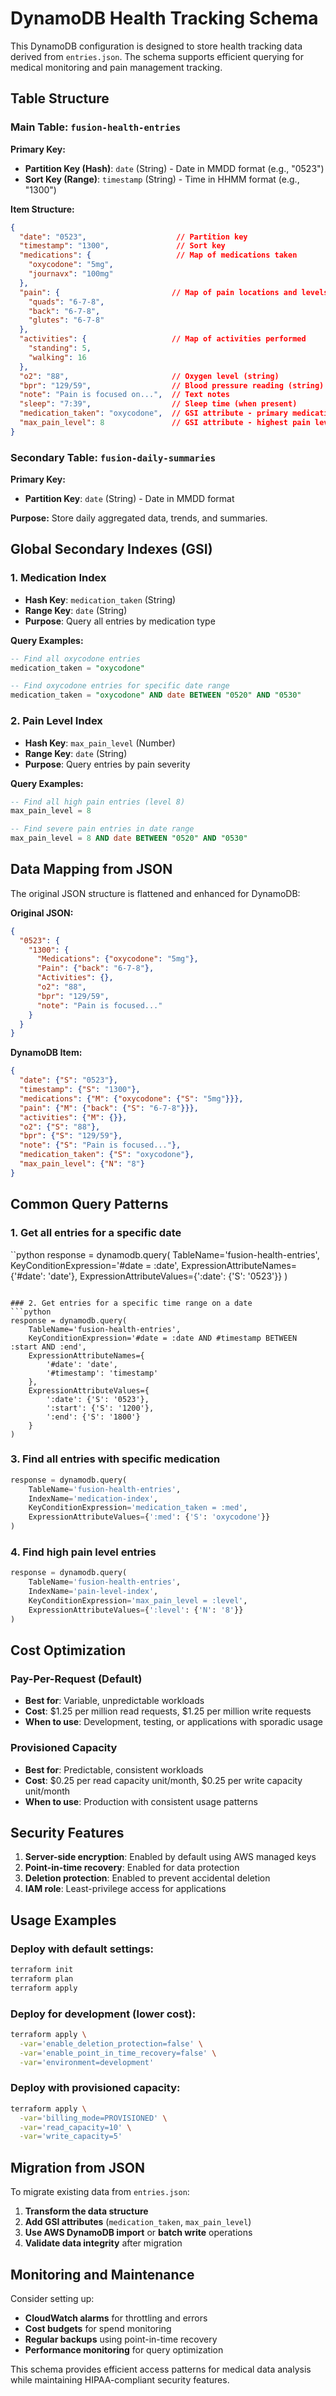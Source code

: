 # DynamoDB Health Tracking Schema

This DynamoDB configuration is designed to store health tracking data derived from `entries.json`. The schema supports efficient querying for medical monitoring and pain management tracking.

## Table Structure

### Main Table: `fusion-health-entries`

**Primary Key:**
- **Partition Key (Hash)**: `date` (String) - Date in MMDD format (e.g., "0523")
- **Sort Key (Range)**: `timestamp` (String) - Time in HHMM format (e.g., "1300")

**Item Structure:**
```json
{
  "date": "0523",                    // Partition key
  "timestamp": "1300",               // Sort key
  "medications": {                   // Map of medications taken
    "oxycodone": "5mg",
    "journavx": "100mg"
  },
  "pain": {                         // Map of pain locations and levels
    "quads": "6-7-8",
    "back": "6-7-8",
    "glutes": "6-7-8"
  },
  "activities": {                   // Map of activities performed
    "standing": 5,
    "walking": 16
  },
  "o2": "88",                       // Oxygen level (string)
  "bpr": "129/59",                  // Blood pressure reading (string)
  "note": "Pain is focused on...",  // Text notes
  "sleep": "7:39",                  // Sleep time (when present)
  "medication_taken": "oxycodone",  // GSI attribute - primary medication
  "max_pain_level": 8               // GSI attribute - highest pain level
}
```

### Secondary Table: `fusion-daily-summaries`

**Primary Key:**
- **Partition Key**: `date` (String) - Date in MMDD format

**Purpose:** Store daily aggregated data, trends, and summaries.

## Global Secondary Indexes (GSI)

### 1. Medication Index
- **Hash Key**: `medication_taken` (String)
- **Range Key**: `date` (String)  
- **Purpose**: Query all entries by medication type

**Query Examples:**
```sql
-- Find all oxycodone entries
medication_taken = "oxycodone"

-- Find oxycodone entries for specific date range
medication_taken = "oxycodone" AND date BETWEEN "0520" AND "0530"
```

### 2. Pain Level Index
- **Hash Key**: `max_pain_level` (Number)
- **Range Key**: `date` (String)
- **Purpose**: Query entries by pain severity

**Query Examples:**
```sql
-- Find all high pain entries (level 8)
max_pain_level = 8

-- Find severe pain entries in date range
max_pain_level = 8 AND date BETWEEN "0520" AND "0530"
```

## Data Mapping from JSON

The original JSON structure is flattened and enhanced for DynamoDB:

**Original JSON:**
```json
{
  "0523": {
    "1300": {
      "Medications": {"oxycodone": "5mg"},
      "Pain": {"back": "6-7-8"},
      "Activities": {},
      "o2": "88",
      "bpr": "129/59",
      "note": "Pain is focused..."
    }
  }
}
```

**DynamoDB Item:**
```json
{
  "date": {"S": "0523"},
  "timestamp": {"S": "1300"},
  "medications": {"M": {"oxycodone": {"S": "5mg"}}},
  "pain": {"M": {"back": {"S": "6-7-8"}}},
  "activities": {"M": {}},
  "o2": {"S": "88"},
  "bpr": {"S": "129/59"},
  "note": {"S": "Pain is focused..."},
  "medication_taken": {"S": "oxycodone"},
  "max_pain_level": {"N": "8"}
}
```

## Common Query Patterns

### 1. Get all entries for a specific date
``python
response = dynamodb.query(
    TableName='fusion-health-entries',
    KeyConditionExpression='#date = :date',
    ExpressionAttributeNames={'#date': 'date'},
    ExpressionAttributeValues={':date': {'S': '0523'}}
)
```

### 2. Get entries for a specific time range on a date
```python
response = dynamodb.query(
    TableName='fusion-health-entries',
    KeyConditionExpression='#date = :date AND #timestamp BETWEEN :start AND :end',
    ExpressionAttributeNames={
        '#date': 'date',
        '#timestamp': 'timestamp'
    },
    ExpressionAttributeValues={
        ':date': {'S': '0523'},
        ':start': {'S': '1200'},
        ':end': {'S': '1800'}
    }
)
```

### 3. Find all entries with specific medication
```python
response = dynamodb.query(
    TableName='fusion-health-entries',
    IndexName='medication-index',
    KeyConditionExpression='medication_taken = :med',
    ExpressionAttributeValues={':med': {'S': 'oxycodone'}}
)
```

### 4. Find high pain level entries
```python
response = dynamodb.query(
    TableName='fusion-health-entries',
    IndexName='pain-level-index',
    KeyConditionExpression='max_pain_level = :level',
    ExpressionAttributeValues={':level': {'N': '8'}}
)
```

## Cost Optimization

### Pay-Per-Request (Default)
- **Best for**: Variable, unpredictable workloads
- **Cost**: $1.25 per million read requests, $1.25 per million write requests
- **When to use**: Development, testing, or applications with sporadic usage

### Provisioned Capacity
- **Best for**: Predictable, consistent workloads  
- **Cost**: $0.25 per read capacity unit/month, $0.25 per write capacity unit/month
- **When to use**: Production with consistent usage patterns

## Security Features

1. **Server-side encryption**: Enabled by default using AWS managed keys
2. **Point-in-time recovery**: Enabled for data protection
3. **Deletion protection**: Enabled to prevent accidental deletion
4. **IAM role**: Least-privilege access for applications

## Usage Examples

### Deploy with default settings:
```bash
terraform init
terraform plan
terraform apply
```

### Deploy for development (lower cost):
```bash
terraform apply \
  -var='enable_deletion_protection=false' \
  -var='enable_point_in_time_recovery=false' \
  -var='environment=development'
```

### Deploy with provisioned capacity:
```bash
terraform apply \
  -var='billing_mode=PROVISIONED' \
  -var='read_capacity=10' \
  -var='write_capacity=5'
```

## Migration from JSON

To migrate existing data from `entries.json`:

1. **Transform the data structure**
2. **Add GSI attributes** (`medication_taken`, `max_pain_level`)
3. **Use AWS DynamoDB import** or **batch write** operations
4. **Validate data integrity** after migration

## Monitoring and Maintenance

Consider setting up:
- **CloudWatch alarms** for throttling and errors
- **Cost budgets** for spend monitoring
- **Regular backups** using point-in-time recovery
- **Performance monitoring** for query optimization

This schema provides efficient access patterns for medical data analysis while maintaining HIPAA-compliant security features.
